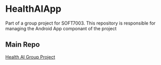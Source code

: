 # HealthAIApp
Part of a group project for SOFT7003. 
This repository is responsible for managing the Android App componant of the project

## Main Repo
[Health AI Group Project](https://github.com/PatrykD22/healthaigroupproject)
